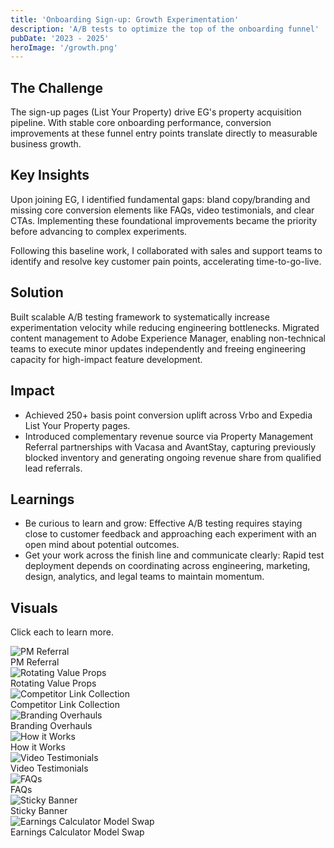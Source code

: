 ```yaml
---
title: 'Onboarding Sign-up: Growth Experimentation'
description: 'A/B tests to optimize the top of the onboarding funnel'
pubDate: '2023 - 2025'
heroImage: '/growth.png'
---
```


## The Challenge
The sign-up pages (List Your Property) drive EG's property acquisition pipeline. With stable core onboarding performance, conversion improvements at these funnel entry points translate directly to measurable business growth.

## Key Insights
Upon joining EG, I identified fundamental gaps: bland copy/branding and missing core conversion elements like FAQs, video testimonials, and clear CTAs. Implementing these foundational improvements became the priority before advancing to complex experiments.

Following this baseline work, I collaborated with sales and support teams to identify and resolve key customer pain points, accelerating time-to-go-live. 



## Solution
Built scalable A/B testing framework to systematically increase experimentation velocity while reducing engineering bottlenecks. Migrated content management to Adobe Experience Manager, enabling non-technical teams to execute minor updates independently and freeing engineering capacity for high-impact feature development.

## Impact
- Achieved 250+ basis point conversion uplift across Vrbo and Expedia List Your Property pages.
- Introduced complementary revenue source via Property Management Referral partnerships with Vacasa and AvantStay, capturing previously blocked inventory and generating ongoing revenue share from qualified lead referrals.


## Learnings
- Be curious to learn and grow: Effective A/B testing requires staying close to customer feedback and approaching each experiment with an open mind about potential outcomes.
- Get your work across the finish line and communicate clearly: Rapid test deployment depends on coordinating across engineering, marketing, design, analytics, and legal teams to maintain momentum.


## Visuals
Click each to learn more.
<div class="visual-map" data-astro-cid>
  <div class="visual-item" data-description="**PM Referral:** We partnered with Vacasa, the largest vacation rental property management company in the US, to offer a solution for hosts struggling with day-to-day Vrbo operations." data-astro-cid>
    <img src="/hiw.png" alt="PM Referral" />
    <div class="visual-overlay">PM Referral</div>
  </div>
  <div class="visual-item" data-description="**Rotating Value Props:**  A dynamic hero section featuring animated value propositions that cycle through Vrbo's key benefits, showcasing different reasons to choose the platform with smooth transitions.">
    <img src="/hiw.png" alt="Rotating Value Props" />
    <div class="visual-overlay">Rotating Value Props</div>
  </div>
  <div class="visual-item" data-description="**Competitor Link Collection:** A streamlined onboarding feature that allows hosts to paste their Airbnb or Booking.com listing URLs to quickly import property details and accelerate their Vrbo setup process.">
    <img src="/hiw.png" alt="Competitor Link Collection" />
    <div class="visual-overlay">Competitor Link Collection</div>
  </div>
  <div class="visual-item" data-description="**Branding Overhauls:** Creative refresh initiatives to modernize the site's visual identity and keep the brand experience current and engaging for users.">
    <img src="/hiw.png" alt="Branding Overhauls" />
    <div class="visual-overlay">Branding Overhauls</div>
  </div>
  <div class="visual-item" data-description="How it Works: An interactive overview component that guides users through the Vrbo listing process, providing a step-by-step visual walkthrough of what hosting on the platform entails.">
    <img src="/hiw.png" alt="How it Works" />
    <div class="visual-overlay">How it Works</div>
  </div>
  <div class="visual-item" data-description="**Video Testimonials:** Enhanced user testimonials featuring dynamic video content to replace static reviews, providing more engaging and authentic host experiences.">
    <img src="/hiw.png" alt="Video Testimonials" />
    <div class="visual-overlay">Video Testimonials</div>
  </div>
  <div class="visual-item" data-description="**FAQs:** A comprehensive frequently asked questions section addressing common host concerns and objections, designed to reduce listing anxiety and support the conversion process.">
    <img src="/hiw.png" alt="FAQs" />
    <div class="visual-overlay">FAQs</div>
  </div>
  <div class="visual-item" data-description="**Sticky Banner:** A persistent call-to-action banner that remains visible as users scroll, ensuring conversion opportunities are always accessible throughout the site experience.">
    <img src="/hiw.png" alt="Sticky Banner" />
    <div class="visual-overlay">Sticky Banner</div>
  </div>
  <div class="visual-item" data-description="**Earnings Calculator Model Swap:** Upgraded the existing earnings calculator by replacing the backend with a new machine learning model built on expanded AirDNA data for improved accuracy. ">
    <img src="/hiw.png" alt="Earnings Calculator Model Swap" />
    <div class="visual-overlay">Earnings Calculator Model Swap</div>
  </div>
</div>
